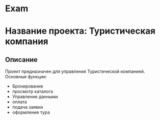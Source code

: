 # Exam
# Название проекта: Туристическая компания 

## Описание  
Проект предназначен для управления Туристической компанией.  
Основные функции:  
- Бронирование  
- просмотр каталога 
- Управление данными
- оплата
- подача заявки
- оформление тура

